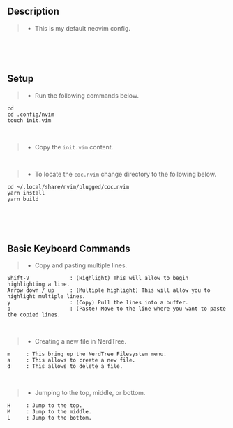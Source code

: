 ## Description
> - This is my default neovim config.

<br />
<br />
<br />



## Setup
> - Run the following commands below.

```plaintext
cd
cd .config/nvim
touch init.vim
```

<br />

> - Copy the `init.vim` content.

<br />

> - To locate the `coc.nvim` change directory to the following below.

```plaintext
cd ~/.local/share/nvim/plugged/coc.nvim
yarn install
yarn build
```

<br />
<br />
<br />



## Basic Keyboard Commands
> - Copy and pasting multiple lines.

```plaintext
Shift-V             : (Highlight) This will allow to begin highlighting a line.
Arrow down / up     : (Multiple highlight) This will allow you to highlight multiple lines.
y                   : (Copy) Pull the lines into a buffer.
p                   : (Paste) Move to the line where you want to paste the copied lines.
```

<br />

> - Creating a new file in NerdTree.

```plaintext
m     : This bring up the NerdTree Filesystem menu.
a     : This allows to create a new file.
d     : This allows to delete a file.
```

<br />

> - Jumping to the top, middle, or bottom.
```plaintext
H     : Jump to the top.
M     : Jump to the middle.
L     : Jump to the bottom.
```

